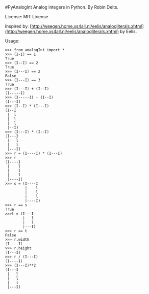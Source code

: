 #PyAnalogInt
Analog integers in Python. By Robin Deits. 

License: MIT License

Inspired by: [http://weegen.home.xs4all.nl/eelis/analogliterals.xhtml](http://weegen.home.xs4all.nl/eelis/analogliterals.xhtml) by Eelis. 


Usage:

    >>> from analogInt import *
    >>> (I-I) == 1
    True
    >>> (I--I) == 2
    True
    >>> (I---I) == 2
    False
    >>> (I---I) == 3
    True
    >>> (I---I) + (I--I)
    (I-----I)
    >>> (I-----I) - (I--I)
    (I---I)
    >>> (I--I) * (I---I)
    (I--I
     |  l
     |  l
     |  l
     |--I)
    >>> (I---I) * (I--I)
    (I---I
     |   l
     |   l
     |---I)
    >>> r = (I----I) * (I---I)
    >>> r
    (I----I
     |    l
     |    l
     |    l
     |----I)
	>>> s = (I----I
             |    l
             |    l
             |    l
             |----I)
	>>> r == s
    True
	>>>t = (I---I
            |   l
            |   l
            |---I)
    >>> r == t
	False
    >>> r.width
    (I----I)
    >>> r.height
    (I---I)
    >>> r / (I---I)
    (I----I)
    >>> (I---I)**2
    (I---I
     |   l
     |   l
     |   l
     |---I)

